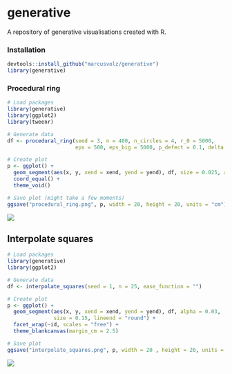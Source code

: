 # generative

A repository of generative visualisations created with R.

### Installation

```R
devtools::install_github("marcusvolz/generative")
library(generative)
```

### Procedural ring

```R
# Load packages
library(generative)
library(ggplot2)
library(tweenr)

# Generate data
df <- procedural_ring(seed = 3, n = 400, n_circles = 4, r_0 = 5000,
                      eps = 500, eps_big = 5000, p_defect = 0.1, delta = 2.02)

# Create plot
p <- ggplot() +
  geom_segment(aes(x, y, xend = xend, yend = yend), df, size = 0.025, alpha = 0.05) +
  coord_equal() +
  theme_void()

# Save plot (might take a few moments)
ggsave("procedural_ring.png", p, width = 20, height = 20, units = "cm")
```
![](https://github.com/marcusvolz/aRtwork/blob/master/plots/procedural_ring.png)

## Interpolate squares

```R
# Load packages
library(generative)
library(ggplot2)

# Generate data
df <- interpolate_squares(seed = 1, n = 25, ease_function = "")

# Create plot
p <- ggplot() +
  geom_segment(aes(x, y, xend = xend, yend = yend), df, alpha = 0.03,
               size = 0.15, lineend = "round") +
  facet_wrap(~id, scales = "free") +
  theme_blankcanvas(margin_cm = 2.5)

# Save plot
ggsave("interpolate_squares.png", p, width = 20 , height = 20, units = "cm")
```

![](https://github.com/marcusvolz/aRtwork/blob/master/plots/interpolate_squares.png)
